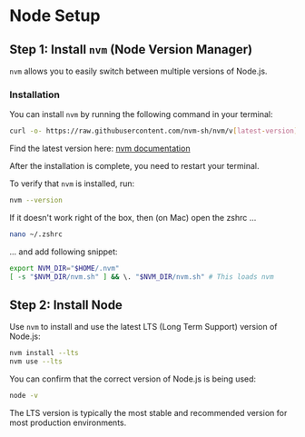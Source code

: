# Node Setup

## Step 1: Install `nvm` (Node Version Manager)

`nvm` allows you to easily switch between multiple versions of Node.js.

### Installation

You can install `nvm` by running the following command in your terminal:

```bash
curl -o- https://raw.githubusercontent.com/nvm-sh/nvm/v[latest-version]/install.sh | bash
```

Find the latest version here: [nvm documentation](https://github.com/nvm-sh/nvm?tab=readme-ov-file#installing-and-updating)

After the installation is complete, you need to restart your terminal.

To verify that `nvm` is installed, run:

```bash
nvm --version
```

If it doesn't work right of the box, then (on Mac) open the zshrc ...

```bash
nano ~/.zshrc
```

... and add following snippet:

```bash
export NVM_DIR="$HOME/.nvm"
[ -s "$NVM_DIR/nvm.sh" ] && \. "$NVM_DIR/nvm.sh" # This loads nvm
```

## Step 2: Install Node

Use `nvm` to install and use the latest LTS (Long Term Support) version of Node.js:

```bash
nvm install --lts
nvm use --lts
```

You can confirm that the correct version of Node.js is being used:

```bash
node -v
```

The LTS version is typically the most stable and recommended version for most production environments.
